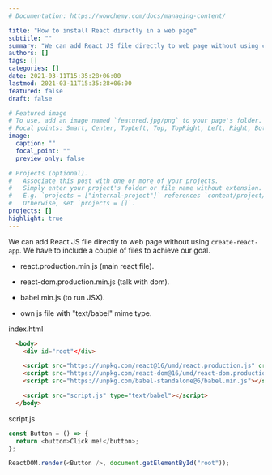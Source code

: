 ```yaml
---
# Documentation: https://wowchemy.com/docs/managing-content/

title: "How to install React directly in a web page"
subtitle: ""
summary: "We can add React JS file directly to web page without using create-react-app"
authors: []
tags: []
categories: []
date: 2021-03-11T15:35:28+06:00
lastmod: 2021-03-11T15:35:28+06:00
featured: false
draft: false

# Featured image
# To use, add an image named `featured.jpg/png` to your page's folder.
# Focal points: Smart, Center, TopLeft, Top, TopRight, Left, Right, BottomLeft, Bottom, BottomRight.
image:
  caption: ""
  focal_point: ""
  preview_only: false

# Projects (optional).
#   Associate this post with one or more of your projects.
#   Simply enter your project's folder or file name without extension.
#   E.g. `projects = ["internal-project"]` references `content/project/deep-learning/index.md`.
#   Otherwise, set `projects = []`.
projects: []
highlight: true
---
```


We can add React JS file directly to web page without using `create-react-app`. We have to include a couple of files to achieve our goal.

- react.production.min.js (main react file).

- react-dom.production.min.js (talk with dom).

- babel.min.js (to run JSX).

- own js file with "text/babel" mime type.

index.html

```html
  <body>
    <div id="root"</div>

    <script src="https://unpkg.com/react@16/umd/react.production.js" crossorigin></script>
    <script src="https://unpkg.com/react-dom@16/umd/react-dom.production.js" crossorigin></script>
    <script src="https://unpkg.com/babel-standalone@6/babel.min.js"></script>

    <script src="script.js" type="text/babel"></script>
  </body>
```

script.js

```js
const Button = () => {
  return <button>Click me!</button>;
};

ReactDOM.render(<Button />, document.getElementById("root"));
```
